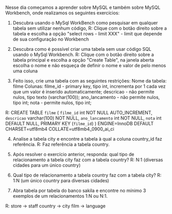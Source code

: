 Nesse dia começamos a aprender sobre MySQL e também sobre MySQL Workbench, onde realizamos os seguintes exercícios:

1. Descubra usando o MySql WorkBench como pesquisar em qualquer tabela sem utilizar nenhum código,
   R: Clique com o botão direito sobre a tabela e escolha a opção "select rows - limit XXX" - limit que depende de sua configuração no Workbench

2. Descubra como é possível criar uma tabela sem usar código SQL usando o MySql Workbench.
   R: Clique com o botão direito sobre a tabela principal e escolha a opção "Create Table", na janela aberta escolha o nome e não esqueça de definir o nome e valor de pelo menos uma coluna

3. Feito isso, crie uma tabela com as seguintes restrições:
   Nome da tabela: filme
   Colunas:
   filme_id - primary key, tipo int, incrementa por 1 cada vez que um valor é inserido automaticamente;
   descricao - não permite nulos, tipo texto (varchar(100));
   ano_lancamento - não permite nulos, tipo int;
   nota - permite nulos, tipo int;

R: CREATE TABLE `filme` (
`filme_id` int NOT NULL AUTO_INCREMENT,
`descricao` varchar(100) NOT NULL,
`ano_lancamento` int NOT NULL,
`nota` int DEFAULT NULL,
PRIMARY KEY (`filme_id`)
) ENGINE=InnoDB DEFAULT CHARSET=utf8mb4 COLLATE=utf8mb4_0900_ai_ci

4. Analise a tabela city e encontre a tabela à qual a coluna country_id faz referência.
   R: Faz referência a tabela country.

5. Após resolver o exercício anterior, responda: qual tipo de relacionamento a tabela city faz com a tabela country?
   R: N:1
   (diversas cidades para um único country)

6. Qual tipo de relacionamento a tabela country faz com a tabela city?
   R: 1:N
   (um único country para diversas cidades)

7. Abra tabela por tabela do banco sakila e encontre no mínimo 3 exemplos de um relacionamentos 1:N ou N:1.

R: store -> staff
country -> city
film -> language
